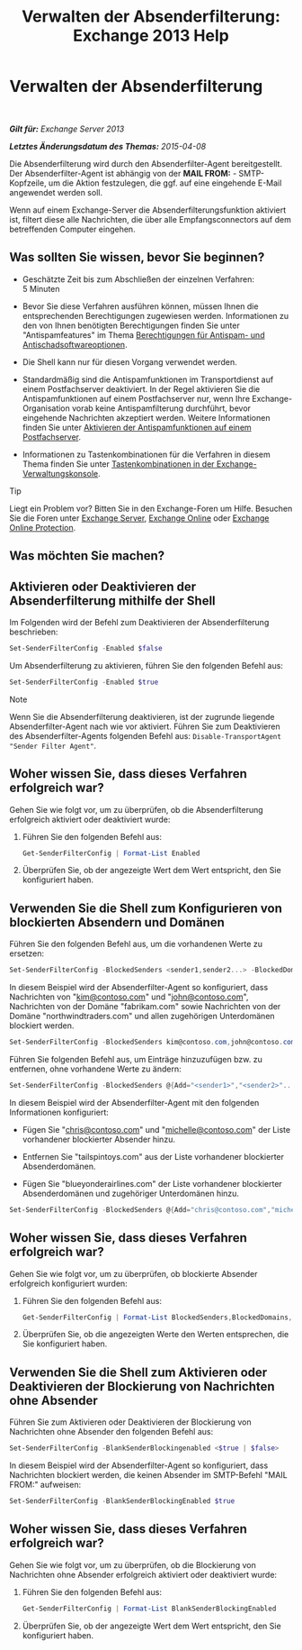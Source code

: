 ﻿---
title: 'Verwalten der Absenderfilterung: Exchange 2013 Help'
TOCTitle: Verwalten der Absenderfilterung
ms:assetid: a7f4b3e1-2970-45ad-911e-a9f46d880d3d
ms:mtpsurl: https://technet.microsoft.com/de-de/library/Bb124087(v=EXCHG.150)
ms:contentKeyID: 50476426
ms.date: 05/22/2018
mtps_version: v=EXCHG.150
ms.translationtype: MT
---

# Verwalten der Absenderfilterung

 

_**Gilt für:** Exchange Server 2013_

_**Letztes Änderungsdatum des Themas:** 2015-04-08_

Die Absenderfilterung wird durch den Absenderfilter-Agent bereitgestellt. Der Absenderfilter-Agent ist abhängig von der **MAIL FROM:** - SMTP-Kopfzeile, um die Aktion festzulegen, die ggf. auf eine eingehende E-Mail angewendet werden soll.

Wenn auf einem Exchange-Server die Absenderfilterungsfunktion aktiviert ist, filtert diese alle Nachrichten, die über alle Empfangsconnectors auf dem betreffenden Computer eingehen.

## Was sollten Sie wissen, bevor Sie beginnen?

  - Geschätzte Zeit bis zum Abschließen der einzelnen Verfahren: 5 Minuten

  - Bevor Sie diese Verfahren ausführen können, müssen Ihnen die entsprechenden Berechtigungen zugewiesen werden. Informationen zu den von Ihnen benötigten Berechtigungen finden Sie unter "Antispamfeatures" im Thema [Berechtigungen für Antispam- und Antischadsoftwareoptionen](anti-spam-and-anti-malware-permissions-exchange-2013-help.md).

  - Die Shell kann nur für diesen Vorgang verwendet werden.

  - Standardmäßig sind die Antispamfunktionen im Transportdienst auf einem Postfachserver deaktiviert. In der Regel aktivieren Sie die Antispamfunktionen auf einem Postfachserver nur, wenn Ihre Exchange-Organisation vorab keine Antispamfilterung durchführt, bevor eingehende Nachrichten akzeptiert werden. Weitere Informationen finden Sie unter [Aktivieren der Antispamfunktionen auf einem Postfachserver](enable-anti-spam-functionality-on-mailbox-servers-exchange-2013-help.md).

  - Informationen zu Tastenkombinationen für die Verfahren in diesem Thema finden Sie unter [Tastenkombinationen in der Exchange-Verwaltungskonsole](keyboard-shortcuts-in-the-exchange-admin-center-exchange-online-protection-help.md).


> [!TIP]
> Liegt ein Problem vor? Bitten Sie in den Exchange-Foren um Hilfe. Besuchen Sie die Foren unter <A href="https://go.microsoft.com/fwlink/p/?linkid=60612">Exchange Server</A>, <A href="https://go.microsoft.com/fwlink/p/?linkid=267542">Exchange Online</A> oder <A href="https://go.microsoft.com/fwlink/p/?linkid=285351">Exchange Online Protection</A>.



## Was möchten Sie machen?

## Aktivieren oder Deaktivieren der Absenderfilterung mithilfe der Shell

Im Folgenden wird der Befehl zum Deaktivieren der Absenderfilterung beschrieben:

```powershell
Set-SenderFilterConfig -Enabled $false
```

Um Absenderfilterung zu aktivieren, führen Sie den folgenden Befehl aus:

```powershell
Set-SenderFilterConfig -Enabled $true
```


> [!NOTE]
> Wenn Sie die Absenderfilterung deaktivieren, ist der zugrunde liegende Absenderfilter-Agent nach wie vor aktiviert. Führen Sie zum Deaktivieren des Absenderfilter-Agents folgenden Befehl aus: <CODE>Disable-TransportAgent "Sender Filter Agent"</CODE>.



## Woher wissen Sie, dass dieses Verfahren erfolgreich war?

Gehen Sie wie folgt vor, um zu überprüfen, ob die Absenderfilterung erfolgreich aktiviert oder deaktiviert wurde:

1.  Führen Sie den folgenden Befehl aus:
    
    ```powershell
    Get-SenderFilterConfig | Format-List Enabled
    ```

2.  Überprüfen Sie, ob der angezeigte Wert dem Wert entspricht, den Sie konfiguriert haben.

## Verwenden Sie die Shell zum Konfigurieren von blockierten Absendern und Domänen

Führen Sie den folgenden Befehl aus, um die vorhandenen Werte zu ersetzen:

```powershell
Set-SenderFilterConfig -BlockedSenders <sender1,sender2...> -BlockedDomains <domain1,domain2...> -BlockedDomainsAndSubdomains <domain1,domain2...>
```

In diesem Beispiel wird der Absenderfilter-Agent so konfiguriert, dass Nachrichten von "kim@contoso.com" und "john@contoso.com", Nachrichten von der Domäne "fabrikam.com" sowie Nachrichten von der Domäne "northwindtraders.com" und allen zugehörigen Unterdomänen blockiert werden.

```powershell
Set-SenderFilterConfig -BlockedSenders kim@contoso.com,john@contoso.com -BlockedDomains fabrikam.com -BlockedDomainsAndSubdomains northwindtraders.com
```

Führen Sie folgenden Befehl aus, um Einträge hinzuzufügen bzw. zu entfernen, ohne vorhandene Werte zu ändern:

```powershell
Set-SenderFilterConfig -BlockedSenders @{Add="<sender1>","<sender2>"...; Remove="<sender1>","<sender2>"...} -BlockedDomains @{Add="<domain1>","<domain2>"...; Remove="<domain1>","<domain2>"...} -BlockedDomainsAndSubdomains @{Add="<domain1>","<domain2>"...; Remove="<domain1>","<domain2>"...}
```

In diesem Beispiel wird der Absenderfilter-Agent mit den folgenden Informationen konfiguriert:

  - Fügen Sie "chris@contoso.com" und "michelle@contoso.com" der Liste vorhandener blockierter Absender hinzu.

  - Entfernen Sie "tailspintoys.com" aus der Liste vorhandener blockierter Absenderdomänen.

  - Fügen Sie "blueyonderairlines.com" der Liste vorhandener blockierter Absenderdomänen und zugehöriger Unterdomänen hinzu.

<!-- end list -->

```powershell
Set-SenderFilterConfig -BlockedSenders @{Add="chris@contoso.com","michelle@contoso.com"} -BlockedDomains @{Remove="tailspintoys.com"} -BlockedDomainsAndSubdomains @{Add="blueyonderairlines.com"}
```

## Woher wissen Sie, dass dieses Verfahren erfolgreich war?

Gehen Sie wie folgt vor, um zu überprüfen, ob blockierte Absender erfolgreich konfiguriert wurden:

1.  Führen Sie den folgenden Befehl aus:
    
    ```powershell
    Get-SenderFilterConfig | Format-List BlockedSenders,BlockedDomains,BlockedDomainsAndSubdomains
    ```

2.  Überprüfen Sie, ob die angezeigten Werte den Werten entsprechen, die Sie konfiguriert haben.

## Verwenden Sie die Shell zum Aktivieren oder Deaktivieren der Blockierung von Nachrichten ohne Absender

Führen Sie zum Aktivieren oder Deaktivieren der Blockierung von Nachrichten ohne Absender den folgenden Befehl aus:

```powershell
Set-SenderFilterConfig -BlankSenderBlockingenabled <$true | $false>
```

In diesem Beispiel wird der Absenderfilter-Agent so konfiguriert, dass Nachrichten blockiert werden, die keinen Absender im SMTP-Befehl "MAIL FROM:" aufweisen:

```powershell
Set-SenderFilterConfig -BlankSenderBlockingEnabled $true
```

## Woher wissen Sie, dass dieses Verfahren erfolgreich war?

Gehen Sie wie folgt vor, um zu überprüfen, ob die Blockierung von Nachrichten ohne Absender erfolgreich aktiviert oder deaktiviert wurde:

1.  Führen Sie den folgenden Befehl aus:
    
    ```powershell
    Get-SenderFilterConfig | Format-List BlankSenderBlockingEnabled
    ```

2.  Überprüfen Sie, ob der angezeigte Wert dem Wert entspricht, den Sie konfiguriert haben.

